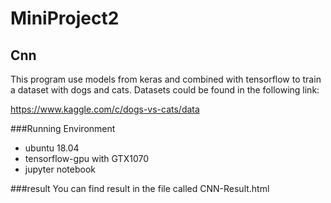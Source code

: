 # MiniProject2
## Cnn
This program use models from keras and combined with tensorflow to train a dataset with dogs and cats. Datasets could be found in the following link:

https://www.kaggle.com/c/dogs-vs-cats/data

###Running Environment
- ubuntu 18.04
- tensorflow-gpu with GTX1070
- jupyter notebook

###result
You can find result in the file called CNN-Result.html
